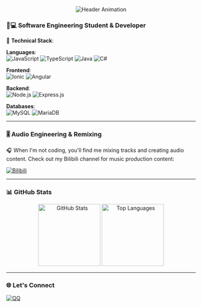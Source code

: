 <div align="center">
  <img src="https://readme-typing-svg.demolab.com?font=Roboto+Mono&weight=600&size=26&duration=4000&pause=1000&color=7E3ACE&center=true&vCenter=true&width=435&lines=Full-Stack+Developer;Audio+Engineer;Creative+Coder" alt="Header Animation" />
</div>

### 🥺💻 Software Engineering Student & Developer

🚀 ​**Technical Stack**:
  
  ​**Languages**:  
  ![JavaScript](https://img.shields.io/badge/-JavaScript-F7DF1E?logo=javascript&logoColor=black)
  ![TypeScript](https://img.shields.io/badge/-TypeScript-3178C6?logo=typescript&logoColor=white)
  ![Java](https://img.shields.io/badge/-Java-007396?logo=java&logoColor=white)
  ![C#](https://img.shields.io/badge/-C%23-239120?logo=c-sharp&logoColor=white)

  ​**Frontend**:  
  ![Ionic](https://img.shields.io/badge/-Ionic-3880FF?logo=ionic&logoColor=white)
  ![Angular](https://img.shields.io/badge/-Angular-DD0031?logo=angular&logoColor=white)

  ​**Backend**:  
  ![Node.js](https://img.shields.io/badge/-Node.js-339933?logo=node.js&logoColor=white)
  ![Express.js](https://img.shields.io/badge/-Express.js-000000?logo=express&logoColor=white)

  ​**Databases**:  
  ![MySQL](https://img.shields.io/badge/-MySQL-4479A1?logo=mysql&logoColor=white)
  ![MariaDB](https://img.shields.io/badge/-MariaDB-003545?logo=mariadb&logoColor=white)

---

### 🎚️ Audio Engineering & Remixing

🎧 When I'm not coding, you'll find me mixing tracks and creating audio content. Check out my Bilibili channel for music production content:

[![Bilibili](https://img.shields.io/badge/-B站-00A1D6?logo=bilibili&logoColor=white)](https://space.bilibili.com/1939095)

---

### 📊 GitHub Stats

<div align="center">
  <img height="165" src="https://github-readme-stats.vercel.app/api?username=RealTakoChannel&show_icons=true&theme=radical&hide_border=true" alt="GitHub Stats" />
  <img height="165" src="https://github-readme-stats.vercel.app/api/top-langs/?username=RealTakoChannel&layout=compact&theme=radical&hide_border=true" alt="Top Languages" />
</div>

---

### 🌐 Let's Connect
[![QQ](https://img.shields.io/badge/-QQ-%2312B7F5?style=flat&logo=tencentqq&logoColor=white)](tencent://message/?uin=873100637)
